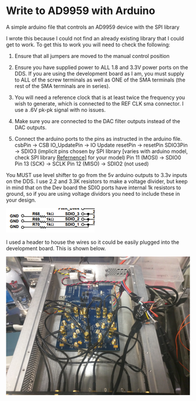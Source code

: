 # Write to AD9959 with Arduino
A simple arduino file that controls an AD9959 device with the SPI library

I wrote this because I could not find an already existing library that I could get to work.
To get this to work you will need to check the following:

1. Ensure that all jumpers are moved to the manual control position

2. Ensure you have supplied power to ALL 1.8 and 3.3V power ports on the DDS. If you are using the development board as I am, you must supply to ALL of the screw terminals as well as ONE of the SMA terminals (the rest of the SMA terminals are in series).

3. You will need a reference clock that is at least twice the frequency you wish to generate, which is connected to the REF CLK sma connector. I use a .6V pk-pk signal with no issues.

4. Make sure you are connected to the DAC filter outputs instead of the DAC outputs.

5. Connect the arduino ports to the pins as instructed in the arduino file.
  csbPin -> CSB
  IO_UpdatePin -> IO Update
  resetPin -> resetPin
  SDIO3Pin -> SDIO3
  (implicit pins chosen by SPI library [varies with arduino model, check SPI library [Refernence](https://www.arduino.cc/en/reference/SPI)] for your model)
  Pin 11 (MOSI) -> SDIO0
  Pin 13 (SCK) ->  SCLK
  Pin 12 (MISO) -> SDIO2 (not used)
  
You MUST use level shifter to go from the 5v arduino outputs to 3.3v inputs on the DDS. I use 2.2 and 3.3K resistors to make a voltage divider, but keep in mind that on the Dev board the SDIO ports have internal 1k resistors to ground, so if you are using voltage dividors you need to include these in your design.

![alt text](https://github.com/nkschlos/Write-to-AD9959-with-Arduino/blob/master/1kresistors.PNG?raw=true)

I used a header to house the wires so it could be easily plugged into the development board. This is shown below.

![alt text](https://github.com/nkschlos/Write-to-AD9959-with-Arduino/blob/master/IMG_20190108_124642.jpg?raw=true)
